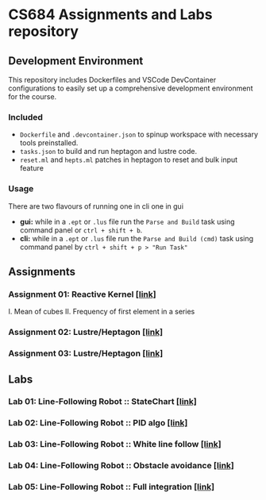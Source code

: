# CS684 Assignments and Labs repository

## Development Environment
This repository includes Dockerfiles and VSCode DevContainer configurations to easily set up a comprehensive development environment for the course.
### Included
- `Dockerfile` and `.devcontainer.json` to spinup workspace with necessary tools preinstalled.
- `tasks.json` to build and run heptagon and lustre code.
- `reset.ml` and `hepts.ml` patches in heptagon to reset and bulk input feature
### Usage
There are two flavours of running one in cli one in gui
- **gui:** while in a `.ept` or `.lus` file run the `Parse and Build` task using command panel or `ctrl + shift + b`.
- **cli:** while in a `.ept` or `.lus` file run the `Parse and Build (cmd)` task using command panel by `ctrl + shift + p > "Run Task"`

## Assignments
### Assignment 01: Reactive Kernel [[link]](assignments/Assignment-1/)
I. Mean of cubes
II. Frequency of first element in a series
### Assignment 02: Lustre/Heptagon [[link]](assignments/Assignment-2/)
### Assignment 03: Lustre/Heptagon [[link]](assignments/Assignment-3/)


## Labs
### Lab 01: Line-Following Robot :: StateChart [[link]](labs/lab_01/)
### Lab 02: Line-Following Robot :: PID algo   [[link]](labs/lab_02/)
### Lab 03: Line-Following Robot :: White line follow   [[link]](labs/lab_03/)
### Lab 04: Line-Following Robot :: Obstacle avoidance   [[link]](labs/lab_04/)
### Lab 05: Line-Following Robot :: Full integration     [[link]](labs/lab_05/)
